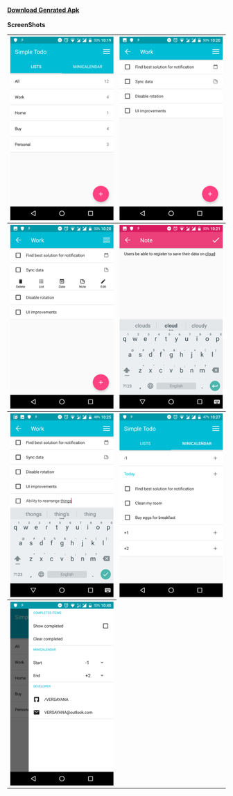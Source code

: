 <a href="https://raw.githubusercontent.com/VERSAYANA/simple-todo/master/app-release.apk"><b>Download Genrated Apk</b></a>
<br>
<br>
<b>ScreenShots</b>
<table>

  <tr>
    <th><img src="https://raw.githubusercontent.com/VERSAYANA/simple-todo/master/ScreenShots/Screenshot_20170627-221934.png" width="400" /></th>
    <th><img src="https://raw.githubusercontent.com/VERSAYANA/simple-todo/master/ScreenShots/Screenshot_20170627-222038.png" width="400" /></th>
  </tr>
  
  <tr>
    <th><img src="https://raw.githubusercontent.com/VERSAYANA/simple-todo/master/ScreenShots/Screenshot_20170627-222059.png" width="400" /></th>
    <th><img src="https://raw.githubusercontent.com/VERSAYANA/simple-todo/master/ScreenShots/Screenshot_20170627-222106.png" width="400" /></th>
  </tr>
  
  <tr>
    <th><img src="https://raw.githubusercontent.com/VERSAYANA/simple-todo/master/ScreenShots/Screenshot_20170627-222601.png" width="400" /></th>
    <th><img src="https://raw.githubusercontent.com/VERSAYANA/simple-todo/master/ScreenShots/Screenshot_20170627-222717.png" width="400" /></th>
  </tr>
  
  <tr>
    <th><img src="https://raw.githubusercontent.com/VERSAYANA/simple-todo/master/ScreenShots/Screenshot_20170627-224021.png" width="400" /></th>
  </tr>

</table>


